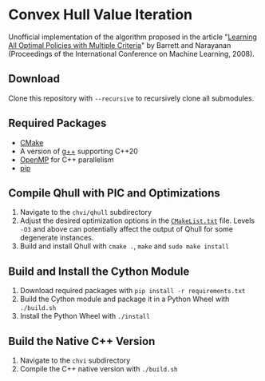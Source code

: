 Convex Hull Value Iteration
===================

Unofficial implementation of the algorithm proposed in the article "[Learning All Optimal Policies with Multiple Criteria](http://icml2008.cs.helsinki.fi/papers/257.pdf)" by Barrett and Narayanan (Proceedings of the International Conference on Machine Learning, 2008).

Download
----------
Clone this repository with `--recursive` to recursively clone all submodules.

Required Packages
----------
- [CMake](https://cmake.org/)
- A version of [g++](https://gcc.gnu.org/) supporting C++20
- [OpenMP](https://www.openmp.org/) for C++ parallelism
- [pip](https://pypi.org/project/pip/)

Compile Qhull with PIC and Optimizations
----------
1. Navigate to the `chvi/qhull` subdirectory
2. Adjust the desired optimization options in the [`CMakeList.txt`](https://github.com/filippobistaffa/qhull/blob/35f6b7ee396f6bd3e3a4832bc7342dc7909d5a5d/CMakeLists.txt#L447) file. Levels `-O3` and above can potentially affect the output of Qhull for some degenerate instances.
3. Build and install Qhull with `cmake .`, `make` and `sudo make install`

Build and Install the Cython Module
----------
1. Download required packages with `pip install -r requirements.txt`
2. Build the Cython module and package it in a Python Wheel with `./build.sh`
3. Install the Python Wheel with `./install`

Build the Native C++ Version
----------
1. Navigate to the `chvi` subdirectory
2. Compile the C++ native version with `./build.sh`
